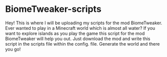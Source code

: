 # BiomeTweaker-scripts
Hey! This is where I will be uploading my scripts for the mod BiomeTweaker.
Ever wanted to play in a Minecraft world which is almost all water? 
If you want to explore islands as you play the game this script for the mod BiomeTweaker will help you out.
Just download the mod and write this script in the scripts file within the config. file. 
Generate the world and there you go!
